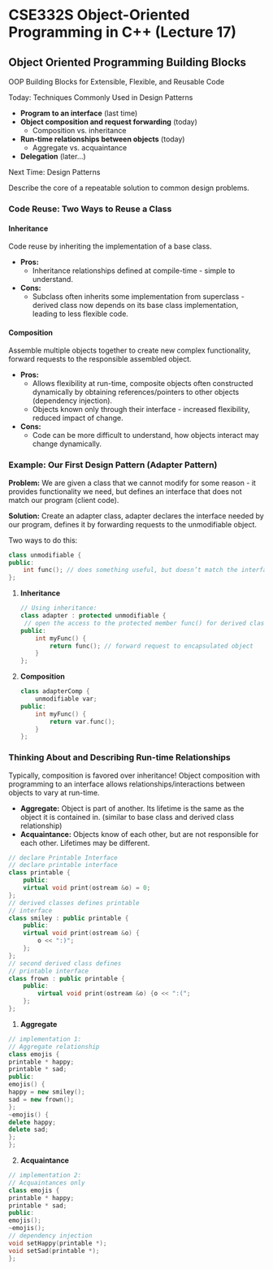 # CSE332S Object-Oriented Programming in C++ (Lecture 17)

## Object Oriented Programming Building Blocks

OOP Building Blocks for Extensible, Flexible, and Reusable Code

Today: Techniques Commonly Used in Design Patterns

- **Program to an interface** (last time)
- **Object composition and request forwarding** (today)
  - Composition vs. inheritance
- **Run-time relationships between objects** (today)
  - Aggregate vs. acquaintance
- **Delegation** (later...)

Next Time: Design Patterns

Describe the core of a repeatable solution to common design problems.

### Code Reuse: Two Ways to Reuse a Class

#### Inheritance

Code reuse by inheriting the implementation of a base class.

- **Pros:**
  - Inheritance relationships defined at compile-time - simple to understand.
- **Cons:**
  - Subclass often inherits some implementation from superclass - derived class now depends on its base class implementation, leading to less flexible code.

#### Composition

Assemble multiple objects together to create new complex functionality, forward requests to the responsible assembled object.

- **Pros:**
  - Allows flexibility at run-time, composite objects often constructed dynamically by obtaining references/pointers to other objects (dependency injection).
  - Objects known only through their interface - increased flexibility, reduced impact of change.
- **Cons:**
  - Code can be more difficult to understand, how objects interact may change dynamically.

### Example: Our First Design Pattern (Adapter Pattern)

**Problem:** We are given a class that we cannot modify for some reason - it provides functionality we need, but defines an interface that does not match our program (client code).

**Solution:** Create an adapter class, adapter declares the interface needed by our program, defines it by forwarding requests to the unmodifiable object.

Two ways to do this:

```cpp
class unmodifiable {
public:
    int func(); // does something useful, but doesn’t match the interface required by the client code
};
```

1. **Inheritance**

   ```cpp
   // Using inheritance:
   class adapter : protected unmodifiable {
    // open the access to the protected member func() for derived class
   public:
       int myFunc() {
           return func(); // forward request to encapsulated object
       }
   };
   ```

2. **Composition**

   ```cpp
   class adapterComp {
       unmodifiable var;
   public:
       int myFunc() {
           return var.func();
       }
   };
   ```

### Thinking About and Describing Run-time Relationships

Typically, composition is favored over inheritance! Object composition with programming to an interface allows relationships/interactions between objects to vary at run-time.

- **Aggregate:** Object is part of another. Its lifetime is the same as the object it is contained in. (similar to base class and derived class relationship)
- **Acquaintance:** Objects know of each other, but are not responsible for each other. Lifetimes may be different.

```cpp
// declare Printable Interface
// declare printable interface
class printable {
    public:
    virtual void print(ostream &o) = 0;
};
// derived classes defines printable
// interface
class smiley : public printable {
    public:
    virtual void print(ostream &o) {
        o << ":)";
    };
};
// second derived class defines
// printable interface
class frown : public printable {
    public:
        virtual void print(ostream &o) {o << ":(";
    };
};
```

1. **Aggregate**

```cpp
// implementation 1:
// Aggregate relationship
class emojis {
printable * happy;
printable * sad;
public:
emojis() {
happy = new smiley();
sad = new frown();
};
~emojis() {
delete happy;
delete sad;
};
};
```

2. **Acquaintance**

```cpp
// implementation 2:
// Acquaintances only
class emojis {
printable * happy;
printable * sad;
public:
emojis();
~emojis();
// dependency injection
void setHappy(printable *);
void setSad(printable *);
};
```
